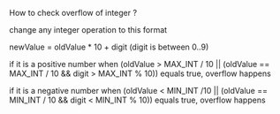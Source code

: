 How to check overflow of integer ?

change any integer operation to this format

newValue = oldValue * 10 + digit (digit is between 0..9)

if it is a positive number
when (oldValue > MAX_INT / 10 || (oldValue == MAX_INT / 10 && digit > MAX_INT % 10)) equals true, overflow happens

if it is a negative number
when (oldValue < MIN_INT /10 || (oldValue == MIN_INT / 10  && digit < MIN_INT % 10)) equals true, overflow happens